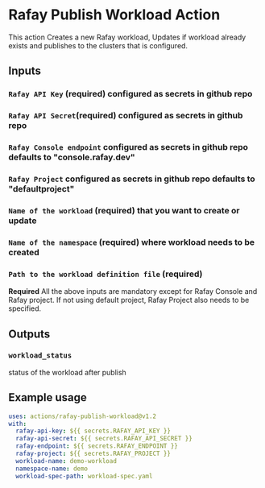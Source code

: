 # Rafay Publish Workload Action


This action Creates a new Rafay workload, Updates if workload already exists and publishes to the clusters that is configured.

## Inputs

### `Rafay API Key` (required) configured as secrets in github repo
### `Rafay API Secret`(required) configured as secrets in github repo
### `Rafay Console endpoint` configured as secrets in github repo defaults to "console.rafay.dev"
### `Rafay Project` configured as secrets in github repo defaults to "defaultproject"
### `Name of the workload` (required) that you want to create or update
### `Name of the namespace` (required) where workload needs to be created
### `Path to the workload definition file` (required)

**Required**  All the above inputs are mandatory except for Rafay Console and Rafay project. If not using default project, Rafay Project also needs to be specified.

## Outputs

### `workload_status`

status of the workload after publish

## Example usage
```yaml
uses: actions/rafay-publish-workload@v1.2
with:
  rafay-api-key: ${{ secrets.RAFAY_API_KEY }}
  rafay-api-secret: ${{ secrets.RAFAY_API_SECRET }}
  rafay-endpoint: ${{ secrets.RAFAY_ENDPOINT }}
  rafay-project: ${{ secrets.RAFAY_PROJECT }}
  workload-name: demo-workload
  namespace-name: demo
  workload-spec-path: workload-spec.yaml
```
  
